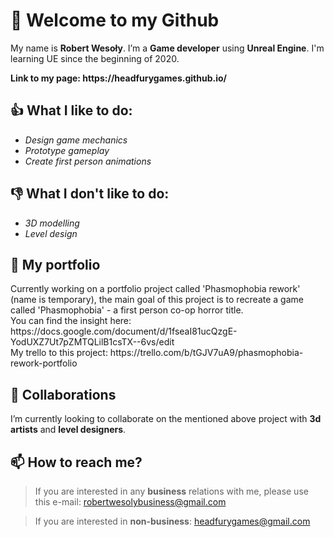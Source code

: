 <h1>👋 Welcome to my Github</h1>
<p> My name is <b>Robert Wesoły</b>. 
I’m a <b>Game developer</b> using <b>Unreal Engine</b>. 
I'm learning UE since the beginning of 2020. </p>
<p> <b>Link to my page: https://headfurygames.github.io/ </b></p>

<h2>👍 What I like to do:</h2> 

<ul>
  <li><i>Design game mechanics</i></li>
  <li><i>Prototype gameplay</i></li>
  <li><i>Create first person animations</i></li>
</ul>  

<h2>👎 What I don't like to do:</h2> 

<ul>
  <li><i>3D modelling</i></li>
  <li><i>Level design</i></li>
</ul>  

<h2>🌱 My portfolio</h2> 



<p>Currently working on a portfolio project called 'Phasmophobia rework' (name is temporary), the main goal of this project
is to recreate a game called 'Phasmophobia' - a first person co-op horror title. <br>
You can find the insight here: https://docs.google.com/document/d/1fseaI81ucQzgE-YodUXZ7Ut7pZMTQLilB1csTX--6vs/edit <br>
My trello to this project: https://trello.com/b/tGJV7uA9/phasmophobia-rework-portfolio </p>


<h2>💞️ Collaborations</h2>
<p>I’m currently looking to collaborate on the mentioned above project with <b>3d artists</b> and <b>level designers</b>.</p>

<h2>📫 How to reach me? </h2>

>If you are interested in any <strong>business</strong> relations with me, please use this e-mail: robertwesolybusiness@gmail.com

>If you are interested in <strong>non-business</strong>: headfurygames@gmail.com </p>

<!---
KingParadox/KingParadox is a ✨ special ✨ repository because its `README.md` (this file) appears on your GitHub profile.
You can click the Preview link to take a look at your changes.
--->
